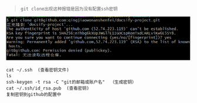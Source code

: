 >`git clone出现这种报错是因为没有配置ssh密钥`

![error](../image/git/error.jpg)

```git
cat ~/.ssh  (查看密钥文件)
ls
ssh-keygen -t rsa -C "git的邮箱或账户名"  （生成密钥）
cat ~/.ssh/id_rsa.pub  (查看密钥) 
复制密钥到github的配置中
```